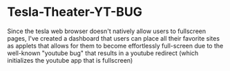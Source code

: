# Tesla-Theater-YT-BUG
Since the tesla web browser doesn't natively allow users to fullscreen pages, I've created a dashboard that users can place all their favorite sites as applets that allows for them to become effortlessly full-screen due to the well-known "youtube bug" that results in a youtube redirect (which initializes the youtube app that is fullscreen)
